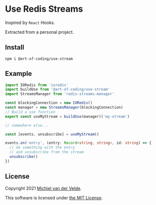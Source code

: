 # Use Redis Streams

Inspired by `React` Hooks.

Extracted from a personal project.

## Install

```
npm i @art-of-coding/use-stream
```

## Example

```typescript
import IORedis from 'ioredis'
import buildUse from '@art-of-coding/use-stream'
import StreamsManager from 'redis-streams-manager'

const blockingConnection = new IORedis()
const manager = new StreamsManager(blockingConnection)
// Build a use function
export const useMyStream = buildUse(manager)('my-stream')

// somewhere else...

const [events, unsubscribe] = useMyStream()

events.on('entry', (entry: Record<string, string>, id: string) => {
  // do something with the entry
  // and unsubscribe from the stream
  unsubscribe()
})
```

## License

Copyright 2021 [Michiel van der Velde](https://michielvdvelde.nl).

This software is licensed under [the MIT License](LICENSE).
